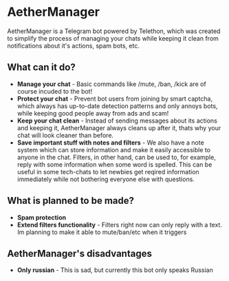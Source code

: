 # AetherManager
AetherManager is a Telegram bot powered by Telethon, which was created to simplify the process of managing your chats while keeping it clean from notifications about it's actions, spam bots, etc.
## What can it do?
- **Manage your chat** - Basic commands like /mute, /ban, /kick are of course incuded to the bot!
- **Protect your chat** - Prevent bot users from joining by smart captcha, which always has up-to-date detection patterns and only annoys bots, while keeping good people away from ads and scam!
- **Keep your chat clean** - Instead of sending messages about its actions and keeping it, AetherManager always cleans up after it, thats why your chat will look cleaner than before.
- **Save important stuff with notes and filters** - We also have a note system which can store information and make it easily accessible to anyone in the chat. Filters, in other hand, can be used to, for example, reply with some information when some word is spelled. This can be useful in some tech-chats to let newbies get reqired information immediately while not bothering everyone else with questions.


## What is planned to be made?
- **Spam protection**
- **Extend filters functionality** - Filters right now can only reply with a text. Im planning to make it able to mute/ban/etc when it triggers

## AetherManager's disadvantages
- **Only russian** - This is sad, but currently this bot only speaks Russian